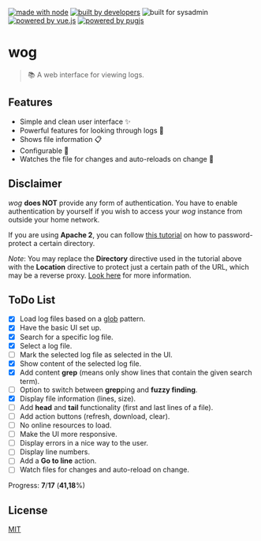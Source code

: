 [![made with node](https://img.shields.io/badge/made%20with-node.js-c1282d.svg?style=for-the-badge&colorA=ef4041)](https://nodejs.org)
[![built by developers](https://img.shields.io/badge/built%20by-developers-D15E28.svg?style=for-the-badge&colorA=E36D26)](https://github.com/axelrindle)
![built for sysadmin](https://img.shields.io/badge/built%20for-sysadmins-D15E28.svg?style=for-the-badge&colorA=E36D26)
[![powered by vue.js](https://img.shields.io/badge/powered%20by-vue.js-43A047.svg?style=for-the-badge&colorA=66BB6A)](https://vuejs.org/)
[![powered by pugjs](https://img.shields.io/badge/powered%20by-pugjs-43A047.svg?style=for-the-badge&colorA=66BB6A)](https://github.com/pugjs/pug)

# wog
> :books: A web interface for viewing logs.

## Features
- Simple and clean user interface :sparkles:
- Powerful features for looking through logs :muscle:
- Shows file information :clipboard:
- Configurable :pencil:
- Watches the file for changes and auto-reloads on change :bell:

## Disclaimer
*wog* **does NOT** provide any form of authentication. You have to enable authentication by yourself if you wish to access your *wog* instance from outside your home network.

If you are using **Apache 2**, you can follow [this tutorial](https://www.digitalocean.com/community/tutorials/how-to-set-up-password-authentication-with-apache-on-ubuntu-14-04) on how to password-protect a certain directory.

*Note*: You may replace the **Directory** directive used in the tutorial above with the **Location** directive to protect just a certain path of the URL, which may be a reverse proxy. [Look here](https://stackoverflow.com/questions/23565693/how-can-i-password-protect-applications-behind-mod-proxy-in-apache) for more information.

## ToDo List
- [x] Load log files based on a [glob](https://github.com/isaacs/node-glob) pattern.
- [x] Have the basic UI set up.
- [x] Search for a specific log file.
- [x] Select a log file.
- [ ] Mark the selected log file as selected in the UI.
- [x] Show content of the selected log file.
- [x] Add content **grep** (means only show lines that contain the given search term).
- [ ] Option to switch between **grep**ping and **fuzzy finding**.
- [x] Display file information (lines, size).
- [ ] Add **head** and **tail** functionality (first and last lines of a file).
- [ ] Add action buttons (refresh, download, clear).
- [ ] No online resources to load.
- [ ] Make the UI more responsive.
- [ ] Display errors in a nice way to the user.
- [ ] Display line numbers.
- [ ] Add a **Go to line** action.
- [ ] Watch files for changes and auto-reload on change.

Progress: **7**/**17** (**41,18**%)

## License
[MIT](LICENSE)
